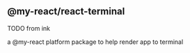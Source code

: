 ## @my-react/react-terminal

TODO  from ink

a @my-react platform package to help render app to terminal